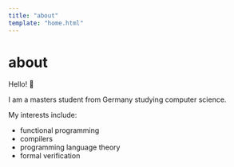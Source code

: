 ```yaml
---
title: "about"
template: "home.html"
---
```


# about

Hello! :wave:

I am a masters student from Germany studying computer science.

My interests include:

- functional programming
- compilers
- programming language theory
- formal verification
